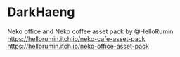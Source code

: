 # DarkHaeng

Neko office and Neko coffee asset pack by @HelloRumin https://hellorumin.itch.io/neko-cafe-asset-pack https://hellorumin.itch.io/neko-office-asset-pack
